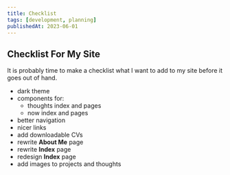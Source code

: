 ```yaml
---
title: Checklist
tags: [development, planning]
publishedAt: 2023-06-01
---
```


## Checklist For My Site

It is probably time to make a checklist what I want to add to my site before it goes out of hand.

- dark theme
- components for:
  - thoughts index and pages
  - now index and pages
- better navigation
- nicer links
- add downloadable CVs
- rewrite **About Me** page
- rewrite **Index** page
- redesign **Index** page
- add images to projects and thoughts
